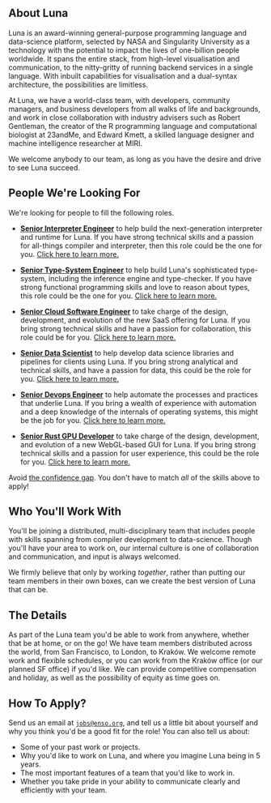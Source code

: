 ## About Luna
Luna is an award-winning general-purpose programming language and data-science
platform, selected by NASA and Singularity University as a technology with the
potential to impact the lives of one-billion people worldwide. It spans the
entire stack, from high-level visualisation and communication, to the
nitty-gritty of running backend services in a single language. With inbuilt
capabilities for visualisation and a dual-syntax architecture, the possibilities
are limitless.

At Luna, we have a world-class team, with developers, community managers, and
business developers from all walks of life and backgrounds, and work in close
collaboration with industry advisers such as Robert Gentleman, the creator of
the R programming language and computational biologist at 23andMe, and Edward
Kmett, a skilled language designer and machine intelligence researcher at MIRI.

We welcome anybody to our team, as long as you have the desire and drive to see
Luna succeed.

## People We're Looking For
We're looking for people to fill the following roles.

- **[Senior Interpreter Engineer](people/senior-interpreter-engineer.md)** to
  help build the next-generation interpreter and runtime for Luna. If you have
  strong technical skills and a passion for all-things compiler and interpreter,
  then this role could be the one for you.
  [Click here to learn more.](people/senior-interpreter-engineer.md)

- **[Senior Type-System Engineer](people/senior-type-system-engineer.md)** to
  help build Luna's sophisticated type-system, including the inference engine
  and type-checker. If you have strong functional programming skills and love to
  reason about types, this role could be the one for you.
  [Click here to learn more.](people/senior-type-system-engineer.md)

- **[Senior Cloud Software Engineer](people/senior-cloud-software-engineer.md)**
  to take charge of the design, development, and evolution of the new SaaS
  offering for Luna. If you bring strong technical skills and have a passion for
  collaboration, this role could be for you.
  [Click here to learn more.](people/senior-cloud-software-engineer.md)

- **[Senior Data Scientist](people/senior-data-scientist.md)** to help develop
  data science libraries and pipelines for clients using Luna. If you bring
  strong analytical and technical skills, and have a passion for data, this
  could be the role for you.
  [Click here to learn more.](people/senior-data-scientist.md)

- **[Senior Devops Engineer](people/senior-devops-engineer.md)** to help
  automate the processes and practices that underlie Luna. If you bring a wealth
  of experience with automation and a deep knowledge of the internals of
  operating systems, this might be the job for you.
  [Click here to learn more.](people/senior-devops-engineer.md)

- **[Senior Rust GPU Developer](people/senior-rust-gpu-developer.md)** to take
  charge of the design, development, and evolution of a new WebGL-based GUI for
  Luna. If you bring strong technical skills and a passion for user experience,
  this could be the role for you.
  [Click here to learn more.](people/senior-graphics-developer.md)

Avoid [the confidence gap](https://www.forbes.com/sites/womensmedia/2014/04/28/act-now-to-shrink-the-confidence-gap/).
You don't have to match _all_ of the skills above to apply!

## Who You'll Work With
You'll be joining a distributed, multi-disciplinary team that includes people
with skills spanning from compiler development to data-science. Though you'll
have your area to work on, our internal culture is one of collaboration and
communication, and input is always welcomed.

We firmly believe that only by working _together_, rather than putting our team
members in their own boxes, can we create the best version of Luna that can be.

## The Details
As part of the Luna team you'd be able to work from anywhere, whether that be at
home, or on the go! We have team members distributed across the world, from San
Francisco, to London, to Kraków. We welcome remote work and flexible schedules,
or you can work from the Kraków office (or our planned SF office) if you'd like.
We can provide competitive compensation and holiday, as well as the possibility
of equity as time goes on.

## How To Apply?
Send us an email at [`jobs@enso.org`](mailto:jobs@enso.org), and tell us a
little bit about yourself and why you think you'd be a good fit for the role!
You can also tell us about:

- Some of your past work or projects.
- Why you'd like to work on Luna, and where you imagine Luna being in 5 years.
- The most important features of a team that you'd like to work in.
- Whether you take pride in your ability to communicate clearly and efficiently
  with your team.
